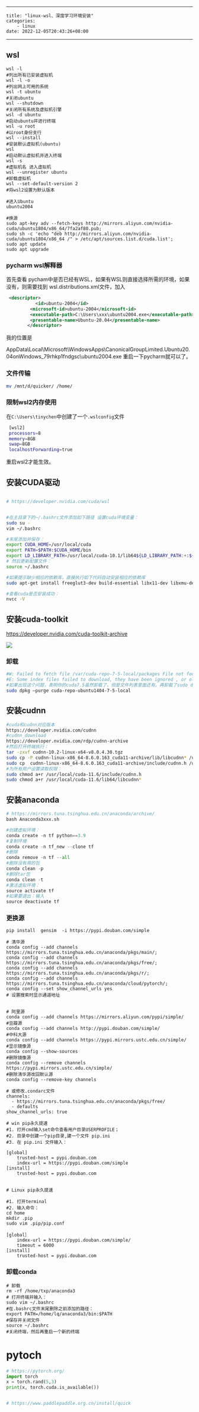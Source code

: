 

---
    title: "linux-wsl、深度学习环境安装"
    categories: 
        - linux
    date: 2022-12-05T20:43:26+08:00
---

## wsl

```shell
wsl -l  
#列出所有已安装虚拟机
wsl -l -o 
#列出网上可用的系统
wsl -t ubuntu 
#关闭ubuntu
wsl --shutdown 
#关闭所有系统及虚拟机引擎
wsl -d ubuntu 
#启动ubuntu并进行终端
wsl -u root 
#以root身份支行
wsl --install 
#安装默认虚拟机(ubuntu)
wsl 
#启动默认虚拟机并进入终端
wsl -s 
#虚拟机名 进入虚拟机
wsl --unregister ubuntu  
#卸载虚拟机
wsl --set-default-version 2 
#将wsl2设置为默认版本

#进入Ubuntu
ubuntu2004

#换源
sudo apt-key adv --fetch-keys http://mirrors.aliyun.com/nvidia-cuda/ubuntu1804/x86_64/7fa2af80.pub;
sudo sh -c 'echo "deb http://mirrors.aliyun.com/nvidia-cuda/ubuntu1804/x86_64 /" > /etc/apt/sources.list.d/cuda.list';
sudo apt update
sudo apt upgrade

```

### pycharm wsl解释器

首先查看 pycham中是否已经有WSL，如果有WSL则直接选择所需的环境，如果没有，则需要找到 wsl.distributions.xml文件，加入

```xml
 <descriptor>
           <id>ubuntu-2004</id>
         <microsoft-id>ubuntu-2004</microsoft-id>
         <executable-path>C:\Users\xxx\ubuntu2004.exe</executable-path>
         <presentable-name>Ubuntu-20.04</presentable-name>
        </descriptor>
```

我的位置是

AppData\Local\Microsoft\WindowsApps\CanonicalGroupLimited.Ubuntu20.04onWindows_79rhkp1fndgsc\ubuntu2004.exe
重启一下pycharm就可以了。



### 文件传输

```bash
mv /mnt/d/quicker/ /home/
```

### 限制wsl2内存使用

在`C:\Users\tinychen`中创建了一个`.wslconfig`文件

```bash
 [wsl2]
 processors=8
 memory=8GB
 swap=8GB
 localhostForwarding=true
```

重启wsl2才能生效。





## 安装CUDA驱动



```bash

# https://developer.nvidia.com/cuda/wsl


#在主目录下的~/.bashrc文件添加如下路径 设置cuda环境变量：
sudo su -
vim ~/.bashrc

#末尾添加并保存：
export CUDA_HOME=/usr/local/cuda
export PATH=$PATH:$CUDA_HOME/bin
export LD_LIBRARY_PATH=/usr/local/cuda-10.1/lib64${LD_LIBRARY_PATH:+:${LD_LIBRARY_PATH}}
# 然后更新配置文件：
source ~/.bashrc

#如果提示缺少相应的依赖库，直接执行如下代码自动安装相应的依赖库
sudo apt-get install freeglut3-dev build-essential libx11-dev libxmu-dev libxi-dev libgl1-mesa-glx libglu1-mesa libglu1-mesa-dev

#查看cuda是否安装成功：
nvcc -V
```

## 安装cuda-toolkit



https://developer.nvidia.com/cuda-toolkit-archive

![](https://gitee.com/tomding1995/picture/raw/master/2022-12-05/2022-12-05_21-02-44-536.png)

### 卸载

```bash
#W: Failed to fetch file /var/cuda-repo-7-5-local/packages File not found
#E: Some index files failed to download, they have been ignored , or old ones uesd installed.
#如果出现这个问题，表明你的cuda7.5虽然卸载了，但是文件列表里面还有。再卸载了sudo dpkg -r cuda-repo-ubuntu1404-7-5-local之后，
sudo dpkg –purge cuda-repo-ubuntu1404-7-5-local

```



## 安装cudnn



```bash
#cuda和cudnn对应版本
https://developer.nvidia.com/cudnn
#cudnn_download
https://developer.nvidia.com/rdp/cudnn-archive
#然后打开终端执行：
tar -zxvf cudnn-10.2-linux-x64-v8.0.4.30.tgz
sudo cp -P cudnn-linux-x86_64-8.6.0.163_cuda11-archive/lib/libcudnn* /usr/local/cuda-11.6/lib64/
sudo cp  cudnn-linux-x86_64-8.6.0.163_cuda11-archive/include/cudnn.h /usr/local/cuda-11.6/include/
#为所有用户设置读取权限：
sudo chmod a+r /usr/local/cuda-11.6/include/cudnn.h 
sudo chmod a+r /usr/local/cuda-11.6/lib64/libcudnn*
```

## 安装anaconda



```python
# https://mirrors.tuna.tsinghua.edu.cn/anaconda/archive/
bash Anaconda3xxx.sh

#创建虚拟环境：
conda create -n tf python==3.9
#复制环境
conda create -n tf_new --clone tf
#删除
conda remove -n tf --all
#删除没有用的包
conda clean -p    
#删除tar包  
conda clean -t      
#激活虚拟环境：
source activate tf
#如果要退出：输入
source deactivate tf
```

### 更换源

```shell
pip install  gensim  -i https://pypi.douban.com/simple

# 清华源
conda config --add channels https://mirrors.tuna.tsinghua.edu.cn/anaconda/pkgs/main/;
conda config --add channels https://mirrors.tuna.tsinghua.edu.cn/anaconda/pkgs/free/;
conda config --add channels https://mirrors.tuna.tsinghua.edu.cn/anaconda/pkgs/r/;
conda config --add channels https://mirrors.tuna.tsinghua.edu.cn/anaconda/cloud/pytorch/;
conda config --set show_channel_urls yes
# 设置搜索时显示通道地址


# 阿里源
conda config --add channels https://mirrors.aliyun.com/pypi/simple/
#豆瓣源
conda config --add channels http://pypi.douban.com/simple/ 
#中科大源
conda config --add channels https://pypi.mirrors.ustc.edu.cn/simple/
#显示镜像源
conda config --show-sources
#删除镜像源
conda config --remove channels https://pypi.mirrors.ustc.edu.cn/simple/
#删除清华源改回默认源
conda config --remove-key channels

# 或修改.condarc文件
channels:
  - https://mirrors.tuna.tsinghua.edu.cn/anaconda/pkgs/free/
  - defaults
show_channel_urls: true

# win pip永久提速
#1. 打开cmd输入set命令查看用户目录USERPROFILE；
#2. 目录中创建一个pip目录,建一个文件 pip.ini
#3. 在 pip.ini 文件输入：

[global]
	trusted-host = pypi.douban.com
	index-url = https://pypi.douban.com/simple
[install]
	trusted-host = pypi.douban.com


# Linux pip永久提速

#1. 打开terminal
#2. 输入命令：
cd home
mkdir .pip
sudo vim .pip/pip.conf

[global］
	index-url = https://pypi.douban.com/simple/
	timeout = 6000
[install]
	trusted-host = pypi.douban.com
```

### 卸载conda

```shell
# 卸载
rm -rf /home/txp/anaconda3
# 打开终端并输入：
sudo vim ~/.bashrc
#在.bashrc文件末尾删除之前添加的路径：
export PATH=/home/lq/anaconda3/bin:$PATH
#保存并关闭文件
source ~/.bashrc
#关闭终端，然后再重启一个新的终端
```

# pytoch

```python
# https://pytorch.org/
import torch
x = torch.rand(5,3)
print(x, torch.cuda.is_available())


# https://www.paddlepaddle.org.cn/install/quick
```

